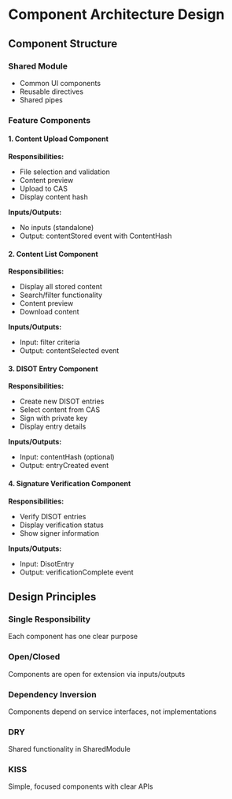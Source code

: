 # Component Architecture Design

## Component Structure

### Shared Module
- Common UI components
- Reusable directives
- Shared pipes

### Feature Components

#### 1. Content Upload Component
**Responsibilities:**
- File selection and validation
- Content preview
- Upload to CAS
- Display content hash

**Inputs/Outputs:**
- No inputs (standalone)
- Output: contentStored event with ContentHash

#### 2. Content List Component
**Responsibilities:**
- Display all stored content
- Search/filter functionality
- Content preview
- Download content

**Inputs/Outputs:**
- Input: filter criteria
- Output: contentSelected event

#### 3. DISOT Entry Component
**Responsibilities:**
- Create new DISOT entries
- Select content from CAS
- Sign with private key
- Display entry details

**Inputs/Outputs:**
- Input: contentHash (optional)
- Output: entryCreated event

#### 4. Signature Verification Component
**Responsibilities:**
- Verify DISOT entries
- Display verification status
- Show signer information

**Inputs/Outputs:**
- Input: DisotEntry
- Output: verificationComplete event

## Design Principles

### Single Responsibility
Each component has one clear purpose

### Open/Closed
Components are open for extension via inputs/outputs

### Dependency Inversion
Components depend on service interfaces, not implementations

### DRY
Shared functionality in SharedModule

### KISS
Simple, focused components with clear APIs
